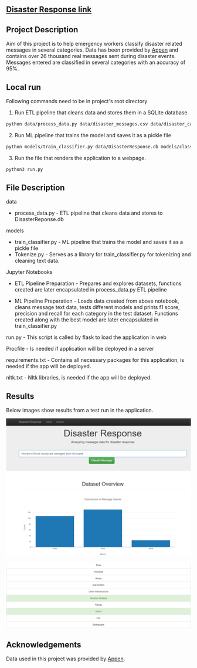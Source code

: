 ## [Disaster Response link](https://disaster-response-florida.herokuapp.com/)

## Project Description

Aim of this project is to help emergency workers classify disaster related messages in several categories. Data has been provided by [Appen](https://appen.com/) and contains over 26 thousand real messages sent during disaster events. Messages entered are classified in several categories with an accuracy of 95%. 

## Local run

Following commands need to be in project's root directory

1. Run ETL pipeline that cleans data and stores them in a SQLite database.
```bash
python data/process_data.py data/disaster_messages.csv data/disaster_categories.csv data/DisasterResponse.db
```
2. Run ML pipeline that trains the model and saves it as a pickle file
```bash
python models/train_classifier.py data/DisasterResponse.db models/classifier.pkl
```
3. Run the file that renders the application to a webpage.
```bash
python3 run.py
```

## File Description 

data 
 - process_data.py - ETL pipeline that cleans data and stores to DisasterReponse.db

models
 - train_classifier.py - ML pipeline that trains the model and saves it as a pickle file
 - Tokenize.py - Serves as a library for train_classifier.py for tokenizing and cleaning text data.

Jupyter Notebooks

- ETL Pipeline Preparation - Prepares and explores datasets, functions created are later encapsulated in  process_data.py ETL pipeline

- ML Pipeline Preparation -  Loads data created from above notebook, cleans message text data, tests different models and prints f1 score, precision and recall for each category in the test dataset. Functions created along with the best model are later encapsulated in train_classifier.py

run.py - This script is called by flask to load the application in web

Procfile - Is needed if application will be deployed in a server

requirements.txt - Contains all necessary packages for this application, is needed if the app will be deployed.

nltk.txt - Nltk libraries, is needed if the app will be deployed.


## Results 

Below images show results from a test run in the application.

![Main Page](https://github.com/Lori-ml/Disaster-Response-App/blob/main/images/Main%20page.PNG)

![Prediction](https://github.com/Lori-ml/Disaster-Response-App/blob/main/images/Classification.PNG)

## Acknowledgements
Data used in this project was provided by [Appen](https://appen.com/).